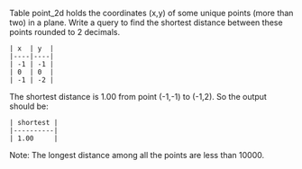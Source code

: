 Table point_2d holds the coordinates (x,y) of some unique points (more than two) in a plane.
Write a query to find the shortest distance between these points rounded to 2 decimals.
```
| x  | y  |
|----|----|
| -1 | -1 |
| 0  | 0  |
| -1 | -2 |
```
The shortest distance is 1.00 from point (-1,-1) to (-1,2). So the output should be:
```
| shortest |
|----------|
| 1.00     |
```
Note: The longest distance among all the points are less than 10000.